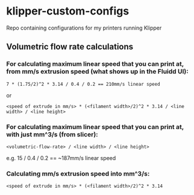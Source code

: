 # klipper-custom-configs

Repo containing configurations for my printers running Klipper

## Volumetric flow rate calculations

### For calculating maximum linear speed that you can print at, from mm/s extrusion speed (what shows up in the Fluidd UI):

```
7 * (1.75/2)^2 * 3.14 / 0.4 / 0.2 == 210mm/s linear speed
```
or
```
<speed of extrude in mm/s> * (<filament width>/2)^2 * 3.14 / <line width> / <line height>
```

### For calculating maximum linear speed that you can print at, with just mm^3/s (from slicer):

```
<volumetric-flow-rate> / <line width> / <line height>
```

e.g. 15 / 0.4 / 0.2 == ~187mm/s linear speed

### Calculating mm/s extrusion speed into mm^3/s:

```
<speed of extrude in mm/s> * (<filament width>/2)^2 * 3.14
```
